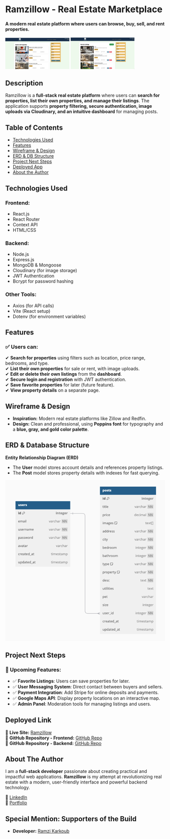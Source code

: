 # Ramzillow - Real Estate Marketplace

#### A modern real estate platform where users can browse, buy, sell, and rent properties.

<img src="./public/Screenshot1.png" alt="Screenshot of Ramzillow" style="width:40%; height:40%"/>

<img src="./public/Screenshot2.png" alt="Screenshot of Ramzillow" style="width:40%; height:40%"/>

## Description

Ramzillow is a **full-stack real estate platform** where users can **search for properties, list their own properties, and manage their listings**. The application supports **property filtering, secure authentication, image uploads via Cloudinary, and an intuitive dashboard** for managing posts.

## Table of Contents

- [Technologies Used](#technologiesused)
- [Features](#features)
- [Wireframe & Design](#design)
- [ERD & DB Structure](#erd)
- [Project Next Steps](#nextsteps)
- [Deployed App](#deployment)
- [About the Author](#author)

## <a name="technologiesused"></a>Technologies Used

### Frontend:

- React.js
- React Router
- Context API
- HTML/CSS

### Backend:

- Node.js
- Express.js
- MongoDB & Mongoose
- Cloudinary (for image storage)
- JWT Authentication
- Bcrypt for password hashing

### Other Tools:

- Axios (for API calls)
- Vite (React setup)
- Dotenv (for environment variables)

## <a name="features"></a>Features

### ✅ Users can:

✔ **Search for properties** using filters such as location, price range, bedrooms, and type.  
✔ **List their own properties** for sale or rent, with image uploads.  
✔ **Edit or delete their own listings** from the **dashboard**.  
✔ **Secure login and registration** with JWT authentication.  
✔ **Save favorite properties** for later (future feature).  
✔ **View property details** on a separate page.

## <a name="design"></a>Wireframe & Design

- **Inspiration:** Modern real estate platforms like Zillow and Redfin.
- **Design:** Clean and professional, using **Poppins font** for typography and a **blue, gray, and gold color palette**.

## <a name="erd"></a>ERD & Database Structure

**Entity Relationship Diagram (ERD)**

- The **User** model stores account details and references property listings.
- The **Post** model stores property details with indexes for fast querying.

<img src="./src/assets/diagram.png" alt="ERD Diagram for Ramzillow"/>

## <a name="nextsteps"></a>Project Next Steps

### 🚀 Upcoming Features:

- ✅ **Favorite Listings**: Users can save properties for later.
- ✅ **User Messaging System**: Direct contact between buyers and sellers.
- ✅ **Payment Integration**: Add Stripe for online deposits and payments.
- ✅ **Google Maps API**: Display property locations on an interactive map.
- ✅ **Admin Panel**: Moderation tools for managing listings and users.

## <a name="deployment"></a>Deployed Link

🔗 **Live Site:** [Ramzillow](https://ramzillow.com)  
🔗 **GitHub Repository - Frontend:** [GitHub Repo](https://github.com/ramzikarkoub/React---Real-Estate-App)  
🔗 **GitHub Repository - Backend:** [GitHub Repo](https://github.com/ramzikarkoub/Real-Estate---Node-Express-MongoDB)

## <a name="author"></a>About The Author

I am a **full-stack developer** passionate about creating practical and impactful web applications. **Ramzillow** is my attempt at revolutionizing real estate with a modern, user-friendly interface and powerful backend technology.

🔗 [LinkedIn](https://www.linkedin.com/in/ramzikarkoub/)  
🔗 [Portfolio](https://www.ramzikarkoub.com/)

## Special Mention: Supporters of the Build

- **Developer:** [Ramzi Karkoub](https://www.linkedin.com/in/ramzikarkoub/)
